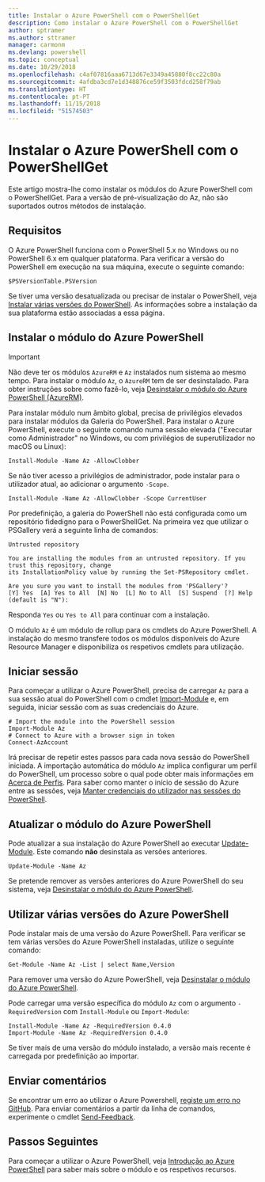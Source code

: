 ```yaml
---
title: Instalar o Azure PowerShell com o PowerShellGet
description: Como instalar o Azure PowerShell com o PowerShellGet
author: sptramer
ms.author: sttramer
manager: carmonm
ms.devlang: powershell
ms.topic: conceptual
ms.date: 10/29/2018
ms.openlocfilehash: c4af07816aaa6713d67e3349a45880f8cc22c80a
ms.sourcegitcommit: 4afdba3cd7e1d348876ce59f3503fdcd258f79ab
ms.translationtype: HT
ms.contentlocale: pt-PT
ms.lasthandoff: 11/15/2018
ms.locfileid: "51574503"
---
```

# <a name="install-azure-powershell-with-powershellget"></a>Instalar o Azure PowerShell com o PowerShellGet

Este artigo mostra-lhe como instalar os módulos do Azure PowerShell com o PowerShellGet. Para a versão de pré-visualização do Az, não são suportados outros métodos de instalação. 

## <a name="requirements"></a>Requisitos

O Azure PowerShell funciona com o PowerShell 5.x no Windows ou no PowerShell 6.x em qualquer plataforma. Para verificar a versão do PowerShell em execução na sua máquina, execute o seguinte comando:

```powershell-interactive
$PSVersionTable.PSVersion
```

Se tiver uma versão desatualizada ou precisar de instalar o PowerShell, veja [Instalar várias versões do PowerShell](https://docs.microsoft.com/en-us/powershell/scripting/setup/installing-powershell?view=powershell-6). As informações sobre a instalação da sua plataforma estão associadas a essa página.

## <a name="install-the-azure-powershell-module"></a>Instalar o módulo do Azure PowerShell

> [!IMPORTANT]
>
> Não deve ter os módulos `AzureRM` e `Az` instalados num sistema ao mesmo tempo. Para instalar o módulo `Az`, o `AzureRM` tem de ser desinstalado. Para obter instruções sobre como fazê-lo, veja [Desinstalar o módulo do Azure PowerShell (AzureRM)](uninstall-azurerm-ps.md).

Para instalar módulo num âmbito global, precisa de privilégios elevados para instalar módulos da Galeria do PowerShell. Para instalar o Azure PowerShell, execute o seguinte comando numa sessão elevada ("Executar como Administrador" no Windows, ou com privilégios de superutilizador no macOS ou Linux):

```powershell-interactive
Install-Module -Name Az -AllowClobber
```

Se não tiver acesso a privilégios de administrador, pode instalar para o utilizador atual, ao adicionar o argumento `-Scope`.

```powershell-interactive
Install-Module -Name Az -AllowClobber -Scope CurrentUser
```

Por predefinição, a galeria do PowerShell não está configurada como um repositório fidedigno para o PowerShellGet. Na primeira vez que utilizar o PSGallery verá a seguinte linha de comandos:

```output
Untrusted repository

You are installing the modules from an untrusted repository. If you trust this repository, change
its InstallationPolicy value by running the Set-PSRepository cmdlet.

Are you sure you want to install the modules from 'PSGallery'?
[Y] Yes  [A] Yes to All  [N] No  [L] No to All  [S] Suspend  [?] Help (default is "N"):
```

Responda `Yes` ou `Yes to All` para continuar com a instalação.

O módulo `Az` é um módulo de rollup para os cmdlets do Azure PowerShell. A instalação do mesmo transfere todos os módulos disponíveis do Azure Resource Manager e disponibiliza os respetivos cmdlets para utilização.

## <a name="sign-in"></a>Iniciar sessão

Para começar a utilizar o Azure PowerShell, precisa de carregar `Az` para a sua sessão atual do PowerShell com o cmdlet [Import-Module](/powershell/module/Microsoft.PowerShell.Core/Import-Module) e, em seguida, iniciar sessão com as suas credenciais do Azure.

```powershell-interactive
# Import the module into the PowerShell session
Import-Module Az
# Connect to Azure with a browser sign in token
Connect-AzAccount
```

Irá precisar de repetir estes passos para cada nova sessão do PowerShell iniciada. A importação automática do módulo `Az` implica configurar um perfil do PowerShell, um processo sobre o qual pode obter mais informações em [Acerca de Perfis](/powershell/module/microsoft.powershell.core/about/about_profiles).
Para saber como manter o início de sessão do Azure entre as sessões, veja [Manter credenciais do utilizador nas sessões do PowerShell](context-persistence.md).

## <a name="update-the-azure-powershell-module"></a>Atualizar o módulo do Azure PowerShell

Pode atualizar a sua instalação do Azure PowerShell ao executar [Update-Module](/powershell/module/powershellget/update-module). Este comando __não__ desinstala as versões anteriores.

```powershell-interactive
Update-Module -Name Az
```

Se pretende remover as versões anteriores do Azure PowerShell do seu sistema, veja [Desinstalar o módulo do Azure PowerShell](uninstall-azurerm-ps.md).

## <a name="use-multiple-versions-of-azure-powershell"></a>Utilizar várias versões do Azure PowerShell

Pode instalar mais de uma versão do Azure PowerShell. Para verificar se tem várias versões do Azure PowerShell instaladas, utilize o seguinte comando:

```powershell-interactive
Get-Module -Name Az -List | select Name,Version
```

Para remover uma versão do Azure PowerShell, veja [Desinstalar o módulo do Azure PowerShell](uninstall-azurerm-ps.md).

Pode carregar uma versão específica do módulo `Az` com o argumento `-RequiredVersion` com `Install-Module` ou `Import-Module`:

```powershell-interactive
Install-Module -Name Az -RequiredVersion 0.4.0
Import-Module -Name Az -RequiredVersion 0.4.0
```

Se tiver mais de uma versão do módulo instalado, a versão mais recente é carregada por predefinição ao importar.

## <a name="provide-feedback"></a>Enviar comentários

Se encontrar um erro ao utilizar o Azure Powershell, [registe um erro no GitHub](https://github.com/Azure/azure-powershell/issues).
Para enviar comentários a partir da linha de comandos, experimente o cmdlet [Send-Feedback](/powershell/module/az.profile/send-feedback).

## <a name="next-steps"></a>Passos Seguintes

Para começar a utilizar o Azure PowerShell, veja [Introdução ao Azure PowerShell](get-started-azureps.md) para saber mais sobre o módulo e os respetivos recursos.
